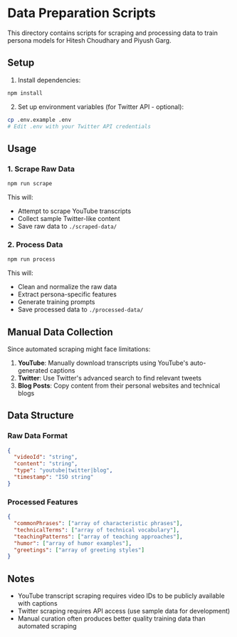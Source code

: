 # Data Preparation Scripts

This directory contains scripts for scraping and processing data to train persona models for Hitesh Choudhary and Piyush Garg.

## Setup

1. Install dependencies:
```bash
npm install
```

2. Set up environment variables (for Twitter API - optional):
```bash
cp .env.example .env
# Edit .env with your Twitter API credentials
```

## Usage

### 1. Scrape Raw Data
```bash
npm run scrape
```
This will:
- Attempt to scrape YouTube transcripts
- Collect sample Twitter-like content
- Save raw data to `./scraped-data/`

### 2. Process Data
```bash
npm run process
```
This will:
- Clean and normalize the raw data
- Extract persona-specific features
- Generate training prompts
- Save processed data to `./processed-data/`

## Manual Data Collection

Since automated scraping might face limitations:

1. **YouTube**: Manually download transcripts using YouTube's auto-generated captions
2. **Twitter**: Use Twitter's advanced search to find relevant tweets
3. **Blog Posts**: Copy content from their personal websites and technical blogs

## Data Structure

### Raw Data Format
```json
{
  "videoId": "string",
  "content": "string",
  "type": "youtube|twitter|blog",
  "timestamp": "ISO string"
}
```

### Processed Features
```json
{
  "commonPhrases": ["array of characteristic phrases"],
  "technicalTerms": ["array of technical vocabulary"],
  "teachingPatterns": ["array of teaching approaches"],
  "humor": ["array of humor examples"],
  "greetings": ["array of greeting styles"]
}
```

## Notes

- YouTube transcript scraping requires video IDs to be publicly available with captions
- Twitter scraping requires API access (use sample data for development)
- Manual curation often produces better quality training data than automated scraping